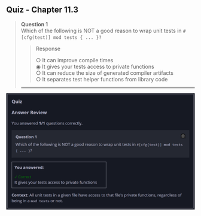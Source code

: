 ## Quiz - Chapter 11.3 ##

> **Question 1**<br>
> Which of the following is NOT a good reason to wrap unit tests in
> ```#[cfg(test)] mod tests { ... }?```
>
> > Response<br>
> > 
> > ○ It can improve compile times<br>
> > ◉ It gives your tests access to private functions<br>
> > ○ It can reduce the size of generated compiler artifacts<br>
> > ○ It separates test helper functions from library code<br>
> >
> ---

![image](../additional-files/images/quiz_1103.png)
